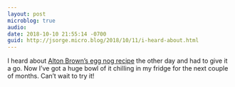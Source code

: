 ```yaml
---
layout: post
microblog: true
audio: 
date: 2018-10-10 21:55:14 -0700
guid: http://jsorge.micro.blog/2018/10/11/i-heard-about.html
---
```

I heard about [Alton Brown’s egg nog recipe](https://altonbrown.com/eggnog-recipe/) the other day and had to give it a go. Now I’ve got a huge bowl of it chilling in my fridge for the next couple of months. Can’t wait to try it!

